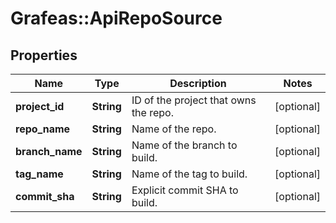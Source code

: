 # Grafeas::ApiRepoSource

## Properties
Name | Type | Description | Notes
------------ | ------------- | ------------- | -------------
**project_id** | **String** | ID of the project that owns the repo. | [optional] 
**repo_name** | **String** | Name of the repo. | [optional] 
**branch_name** | **String** | Name of the branch to build. | [optional] 
**tag_name** | **String** | Name of the tag to build. | [optional] 
**commit_sha** | **String** | Explicit commit SHA to build. | [optional] 


